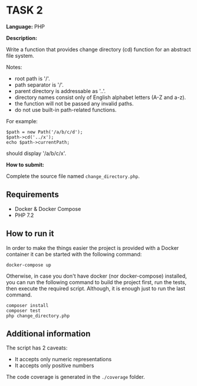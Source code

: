 # TASK 2

**Language:** PHP

**Description:**

Write a function that provides change directory (cd) function for an abstract file system.

Notes:

 * root path is '/'.
 * path separator is '/'.
 * parent directory is addressable as '..'.
 * directory names consist only of English alphabet letters (A-Z and a-z).
 * the function will not be passed any invalid paths.
 * do not use built-in path-related functions.

For example:

```
$path = new Path('/a/b/c/d');
$path->cd('../x');
echo $path->currentPath;
```

should display '/a/b/c/x'.

**How to submit:**

Complete the source file named `change_directory.php`.

## Requirements

 * Docker & Docker Compose
 * PHP 7.2

## How to run it

In order to make the things easier the project is provided with a Docker container it can be started with the following command:

```
docker-compose up
```

Otherwise, in case you don't have docker (nor docker-compose) installed, you can run the following command to build the project first, run the tests, then execute the required script.
Although, it is enough just to run the last command.

```
composer install
composer test
php change_directory.php
```

## Additional information

The script has 2 caveats:

 * It accepts only numeric representations
 * It accepts only positive numbers

The code coverage is generated in the `./coverage` folder.
